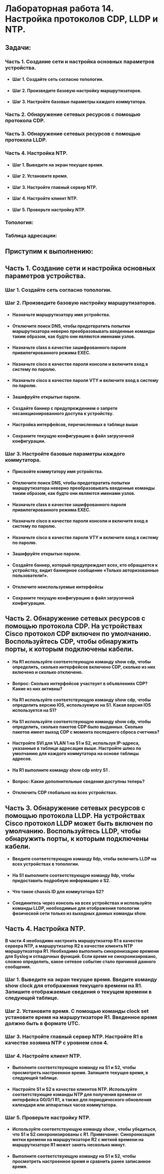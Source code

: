 # Лабораторная работа 14. Настройка протоколов CDP, LLDP и NTP.
## Задачи:
### Часть 1. Создание сети и настройка основных параметров устройства.
- #### Шаг 1. Создайте сеть согласно топологии.
- #### Шаг 2. Произведите базовую настройку маршрутизаторов.
- #### Шаг 3. Настройте базовые параметры каждого коммутатора.
### Часть 2. Обнаружение сетевых ресурсов с помощью протокола CDP.
### Часть 3. Обнаружение сетевых ресурсов с помощью протокола LLDP. 
### Часть 4. Настройка NTP.
- #### Шаг 1. Выведите на экран текущее время.
- #### Шаг 2. Установите время.
- #### Шаг 3. Настройте главный сервер NTP.
- #### Шаг 4. Настройте клиент NTP.
- #### Шаг 5. Проверьте настройку NTP.

### Топология:

### Таблица адресации:

## Приступим к выполнению:
## Часть 1. Создание сети и настройка основных параметров устройства.
### Шаг 1. Создайте сеть согласно топологии.

### Шаг 2. Произведите базовую настройку маршрутизаторов.
- #### Назначьте маршрутизатору имя устройства.

- #### Отключите поиск DNS, чтобы предотвратить попытки маршрутизатора неверно преобразовывать введенные команды таким образом, как будто они являются именами узлов.

- #### Назначьте class в качестве зашифрованного пароля привилегированного режима EXEC.

- #### Назначьте cisco в качестве пароля консоли и включите вход в систему по паролю.

- #### Назначьте cisco в качестве пароля VTY и включите вход в систему по паролю.

- #### Зашифруйте открытые пароли.

- #### Создайте баннер с предупреждением о запрете несанкционированного доступа к устройству.

- #### Настройка интерфейсов, перечисленных в таблице выше

- #### Сохраните текущую конфигурацию в файл загрузочной конфигурации.

### Шаг 3. Настройте базовые параметры каждого коммутатора.
- #### Присвойте коммутатору имя устройства.

- #### Отключите поиск DNS, чтобы предотвратить попытки маршрутизатора неверно преобразовывать введенные команды таким образом, как будто они являются именами узлов.

- #### Назначьте class в качестве зашифрованного пароля привилегированного режима EXEC.

- #### Назначьте cisco в качестве пароля консоли и включите вход в систему по паролю.

- #### Назначьте cisco в качестве пароля VTY и включите вход в систему по паролю.

- #### Зашифруйте открытые пароли.

- #### Создайте баннер, который предупреждает всех, кто обращается к устройству, видит баннерное сообщение «Только авторизованные пользователи!».

- #### Отключите неиспользуемые интерфейсы

- #### Сохраните текущую конфигурацию в файл загрузочной конфигурации.

## Часть 2. Обнаружение сетевых ресурсов с помощью протокола CDP. На устройствах Cisco протокол CDP включен по умолчанию. Воспользуйтесь CDP, чтобы обнаружить порты, к которым подключены кабели.
- #### На R1 используйте соответствующую команду show cdp, чтобы определить, сколько интерфейсов включено CDP, сколько из них включено и сколько отключено.

- #### Вопрос: Сколько интерфейсов участвует в объявлениях CDP? Какие из них активны?

- #### На R1 используйте соответствующую команду show cdp, чтобы определить версию IOS, используемую на S1. Какая версия IOS используется на S1?

- #### На S1 используйте соответствующую команду show cdp, чтобы определить, сколько пакетов CDP было выданных. Сколько пакетов имеет выход CDP с момента последнего сброса счетчика?

- #### Настройте SVI для VLAN 1 на S1 и S2, используя IP-адреса, указанные в таблице адресации выше. Настройте шлюз по умолчанию для каждого коммутатора на основе таблицы адресов.

- #### На R1 выполните команду show cdp entry S1 .

- #### Вопрос: Какие дополнительные сведения доступны теперь?

- #### Отключить CDP глобально на всех устройствах.

## Часть 3. Обнаружение сетевых ресурсов с помощью протокола LLDP. На устройствах Cisco протокол LLDP может быть включен по умолчанию. Воспользуйтесь LLDP, чтобы обнаружить порты, к которым подключены кабели.
- #### Введите соответствующую команду lldp, чтобы включить LLDP на всех устройствах в топологии.

- #### На S1 выполните соответствующую команду lldp, чтобы предоставить подробную информацию о S2. 

- #### Что такое chassis ID для коммутатора S2?

- #### Соединитесь через консоль на всех устройствах и используйте команды LLDP, необходимые для отображения топологии физической сети только из выходных данных команды show.

## Часть 4. Настройка NTP.

**В части 4 необходимо настроить маршрутизатор R1 в качестве сервера NTP, а маршрутизатор R2 в качестве клиента NTP маршрутизатора R1. Необходимо выполнить синхронизацию времени для Syslog и отладочных функций. Если время не синхронизировано, сложно определить, какое сетевое событие стало причиной данного сообщения.**

### Шаг 1. Выведите на экран текущее время. Введите команду show clock для отображения текущего времени на R1. Запишите отображаемые сведения о текущем времени в следующей таблице.

### Шаг 2. Установите время. С помощью команды clock set установите время на маршрутизаторе R1. Введенное время должно быть в формате UTC.

### Шаг 3. Настройте главный сервер NTP. Настройте R1 в качестве хозяина NTP с уровнем слоя 4.

### Шаг 4. Настройте клиент NTP.
- #### Выполните соответствующую команду на S1 и S2, чтобы просмотреть настроенное время. Запишите текущее время, в следующей таблице.

- #### Настройте S1 и S2 в качестве клиентов NTP. Используйте соответствующие команды NTP для получения времени от интерфейса G0/0/1 R1, а также для периодического обновления календаря или аппаратных часов коммутатора.

### Шаг 5. Проверьте настройку NTP.
- #### Используйте соответствующую команду show , чтобы убедиться, что S1 и S2 синхронизированы с R1. Примечание: Синхронизация метки времени на маршрутизаторе R2 с меткой времени на маршрутизаторе R1 может занять несколько минут.

- #### Выполните соответствующую команду на S1 и S2, чтобы просмотреть настроенное время и сравнить ранее записанное время.











